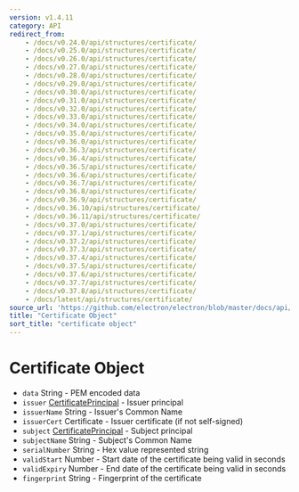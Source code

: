 ```yaml
---
version: v1.4.11
category: API
redirect_from:
    - /docs/v0.24.0/api/structures/certificate/
    - /docs/v0.25.0/api/structures/certificate/
    - /docs/v0.26.0/api/structures/certificate/
    - /docs/v0.27.0/api/structures/certificate/
    - /docs/v0.28.0/api/structures/certificate/
    - /docs/v0.29.0/api/structures/certificate/
    - /docs/v0.30.0/api/structures/certificate/
    - /docs/v0.31.0/api/structures/certificate/
    - /docs/v0.32.0/api/structures/certificate/
    - /docs/v0.33.0/api/structures/certificate/
    - /docs/v0.34.0/api/structures/certificate/
    - /docs/v0.35.0/api/structures/certificate/
    - /docs/v0.36.0/api/structures/certificate/
    - /docs/v0.36.3/api/structures/certificate/
    - /docs/v0.36.4/api/structures/certificate/
    - /docs/v0.36.5/api/structures/certificate/
    - /docs/v0.36.6/api/structures/certificate/
    - /docs/v0.36.7/api/structures/certificate/
    - /docs/v0.36.8/api/structures/certificate/
    - /docs/v0.36.9/api/structures/certificate/
    - /docs/v0.36.10/api/structures/certificate/
    - /docs/v0.36.11/api/structures/certificate/
    - /docs/v0.37.0/api/structures/certificate/
    - /docs/v0.37.1/api/structures/certificate/
    - /docs/v0.37.2/api/structures/certificate/
    - /docs/v0.37.3/api/structures/certificate/
    - /docs/v0.37.4/api/structures/certificate/
    - /docs/v0.37.5/api/structures/certificate/
    - /docs/v0.37.6/api/structures/certificate/
    - /docs/v0.37.7/api/structures/certificate/
    - /docs/v0.37.8/api/structures/certificate/
    - /docs/latest/api/structures/certificate/
source_url: 'https://github.com/electron/electron/blob/master/docs/api/structures/certificate.md'
title: "Certificate Object"
sort_title: "certificate object"
---
```


# Certificate Object

* `data` String - PEM encoded data
* `issuer` [CertificatePrincipal](http://electron.atom.io/docs/api/structures/certificate-principal) - Issuer principal
* `issuerName` String - Issuer's Common Name
* `issuerCert` Certificate - Issuer certificate (if not self-signed)
* `subject` [CertificatePrincipal](http://electron.atom.io/docs/api/structures/certificate-principal) - Subject principal
* `subjectName` String - Subject's Common Name
* `serialNumber` String - Hex value represented string
* `validStart` Number - Start date of the certificate being valid in seconds
* `validExpiry` Number - End date of the certificate being valid in seconds
* `fingerprint` String - Fingerprint of the certificate
